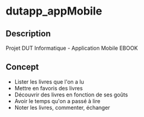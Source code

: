 # dutapp_appMobile
## Description
Projet DUT Informatique - Application Mobile EBOOK

## Concept
* Lister les livres que l'on a lu
* Mettre en favoris des livres
* Découvrir des livres en fonction de ses goûts
* Avoir le temps qu'on a passé à lire
* Noter les livres, commenter, échanger
